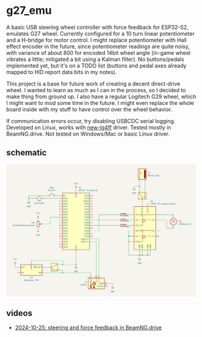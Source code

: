# g27_emu

A basic USB steering wheel controller with force feedback for ESP32-S2, emulates G27 wheel.
Currently configured for a 10 turn linear potentiometer and a H-bridge for motor control. 
I might replace potentiometer with Hall effect encoder in the future, since potentiometer readings are quite noisy, with variance of about 800 for encoded 14bit wheel angle (in-game wheel vibrates a little; mitigated a bit using a Kalman filter).
No buttons/pedals implemented yet, but it's on a TODO list (buttons and pedal axes already mapped to HID report data bits in my notes).

This project is a base for future work of creating a decent direct-drive wheel. I wanted to learn as much as I can in the process, so I decided to make thing from ground up. 
I also have a regular Logitech G29 wheel, which I might want to mod some time in the future. I might even replace the whole board inside with my stuff to have control over the wheel behavior.

If communication errors occur, try disabling USBCDC serial logging.
Developed on Linux, works with [new-lg4ff](https://github.com/berarma/new-lg4ff) driver. Tested mostly in BeamNG.drive.
Not tested on Windows/Mac or basic Linux driver.

## schematic
<img src="https://raw.githubusercontent.com/michal2229/g27_emu/refs/heads/main/kicad/g27_emu/g27_emu.png" alt="schematic">

## videos
 * [2024-10-25: steering and force feedback in BeamNG.drive](https://youtu.be/wODYtFMs8rI)
